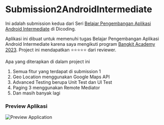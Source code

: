 # Submission2AndroidIntermediate
Ini adalah submission kedua dari Seri [Belajar Pengembangan Aplikasi Android Intermediate](https://www.dicoding.com/academies/352) di Dicoding.

Aplikasi ini dibuat untuk memenuhi tugas Belajar Pengembangan Aplikasi Android Intermediate karena saya mengikuti program [Bangkit Academy 2023](https://bangkit.academy).
Project ini mendapatkan :star::star::star::star::star: dari reviewer.

Apa yang diterapkan di dalam project ini 
1. Semua fitur yang terdapat di submission 1
2. Geo Location menggunakan Google Maps API
3. Advanced Testing berupa Unit Test dan UI Test
4. Paging 3 menggunakan Remote Mediator
5. Dan masih banyak lagi 

### Preview Aplikasi
![Preview Application](https://github.com/kevinmf1/Submission2AndroidIntermediate/assets/97342935/0b2becc9-2e21-4503-a01c-cb6ab78c92ab)
